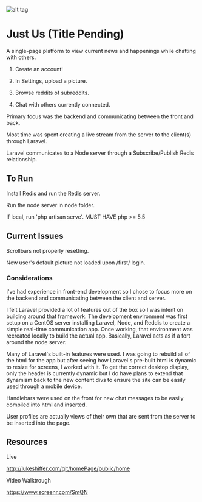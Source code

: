 ![alt tag](https://magnum.travis-ci.com/kkthxby3/homePage.svg?token=YnLXV4zJfeEsWV3wzyEe&branch=server)

<h1>Just Us (Title Pending)</h1>
A single-page platform to view current news and happenings while chatting with others.

1)  Create an account!

2)  In Settings, upload a picture.

3)  Browse reddits of subreddits.

4)  Chat with others currently connected.

Primary focus was the backend and communicating between the front and back.

Most time was spent creating a live stream from the server to the client(s) through Laravel.

Laravel communicates to a Node server through a Subscribe/Publish Redis relationship.

<h2>To Run</h2>
Install Redis and run the Redis server.

Run the node server in node folder.

If local, run 'php artisan serve'. MUST HAVE php >= 5.5

<h2>Current Issues</h2>

Scrollbars not properly resetting.

New user's default picture not loaded upon /first/ login.

<h3>Considerations</h3>
I've had experience in front-end development so I chose to focus more on the backend and communicating between the client and server.

I felt Laravel provided a lot of features out of the box so I was intent on building around that framework.  The development environment was first setup on a CentOS server installing Laravel, Node, and Reddis to create a simple real-time communication app.  Once working, that environment was recreated locally to build the actual app.  Basically, Laravel acts as if a fort around the node server. 

Many of Laravel's built-in features were used.  I was going to rebuild all of the html for the app but after seeing how Laravel's pre-built html is dynamic to resize for screens, I worked with it.  To get the correct desktop display, only the header is currently dynamic but I do have plans to extend that dynamism back to the new content divs to ensure the site can be easily used through a mobile device.  

Handlebars were used on the front for new chat messages to be easily compiled into html and inserted.

User profiles are actually views of their own that are sent from the server to be inserted into the page. 

<h2>Resources</h2>
Live

http://lukeshiffer.com/git/homePage/public/home

Video Walktrough

https://www.screenr.com/SmQN

